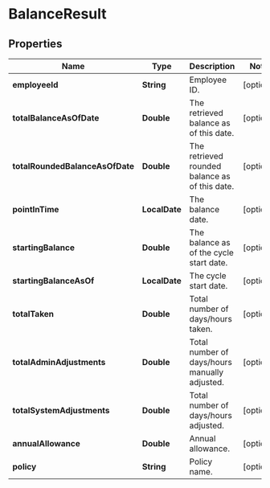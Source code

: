 

# BalanceResult


## Properties

| Name | Type | Description | Notes |
|------------ | ------------- | ------------- | -------------|
|**employeeId** | **String** | Employee ID. |  [optional] |
|**totalBalanceAsOfDate** | **Double** | The retrieved balance as of this date. |  [optional] |
|**totalRoundedBalanceAsOfDate** | **Double** | The retrieved rounded balance as of this date. |  [optional] |
|**pointInTime** | **LocalDate** | The balance date. |  [optional] |
|**startingBalance** | **Double** | The balance as of the cycle start date. |  [optional] |
|**startingBalanceAsOf** | **LocalDate** | The cycle start date. |  [optional] |
|**totalTaken** | **Double** | Total number of days/hours taken. |  [optional] |
|**totalAdminAdjustments** | **Double** | Total number of days/hours manually adjusted. |  [optional] |
|**totalSystemAdjustments** | **Double** | Total number of days/hours adjusted. |  [optional] |
|**annualAllowance** | **Double** | Annual allowance. |  [optional] |
|**policy** | **String** | Policy name. |  [optional] |



